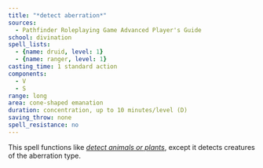 ```yaml
---
title: "*detect aberration*"
sources:
  - Pathfinder Roleplaying Game Advanced Player's Guide
school: divination
spell_lists:
  - {name: druid, level: 1}
  - {name: ranger, level: 1}
casting_time: 1 standard action
components:
  - V
  - S
range: long
area: cone-shaped emanation
duration: concentration, up to 10 minutes/level (D)
saving_throw: none
spell_resistance: no
---
```


This spell functions like [*detect animals or plants*](/spells/detect-animals-or-plants/), except it detects creatures of the aberration type.

